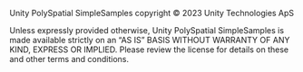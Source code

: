 Unity PolySpatial SimpleSamples copyright © 2023 Unity Technologies ApS

Unless expressly provided otherwise, Unity PolySpatial SimpleSamples is made available strictly on an “AS IS” BASIS WITHOUT WARRANTY OF ANY KIND, EXPRESS OR IMPLIED. Please review the license for details on these and other terms and conditions.